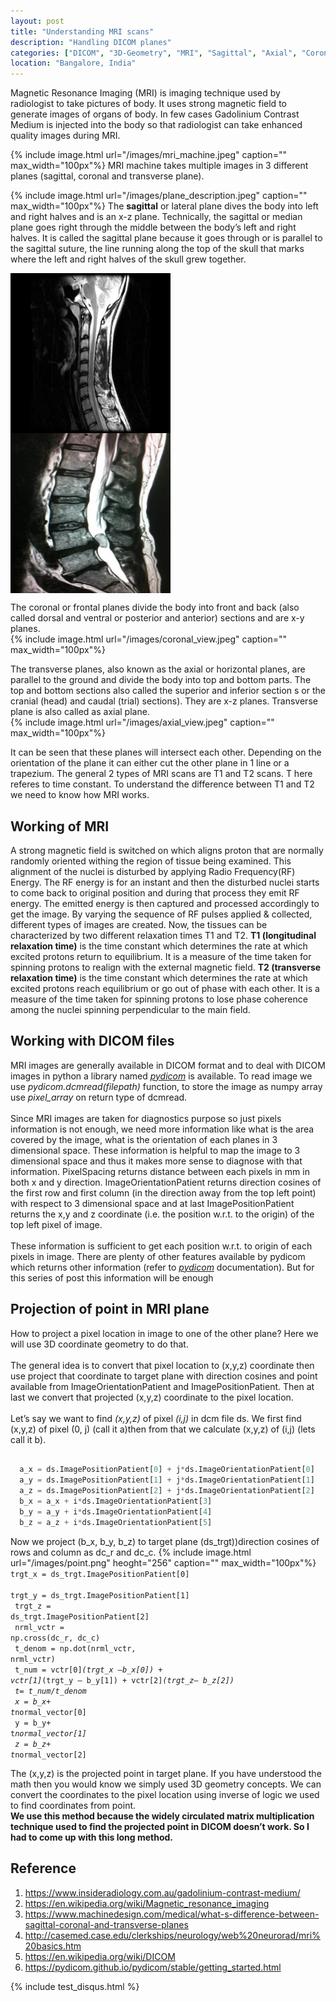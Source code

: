 ```yaml
---
layout: post
title: "Understanding MRI scans"
description: "Handling DICOM planes"
categories: ["DICOM", "3D-Geometry", "MRI", "Sagittal", "Axial", "Coronal"]
location: "Bangalore, India"
---
```


Magnetic Resonance Imaging (MRI) is imaging technique used by radiologist to take pictures of body. It uses strong magnetic field to generate images of organs of body. In few cases Gadolinium Contrast Medium is injected into the body so that radiologist can take enhanced quality images during MRI.

{% include image.html url="/images/mri_machine.jpeg" caption="" max_width="100px"%}
MRI machine takes multiple images in 3 different planes (sagittal, coronal and transverse plane).

{% include image.html url="/images/plane_description.jpeg" caption="" max_width="100px"%}
The <b>sagittal</b> or lateral plane dives the body into left and right halves and is an x-z plane. Technically, the sagittal or median plane goes right through the middle between the body’s left and right halves. It is called the sagittal plane because it goes through or is parallel to the sagittal suture, the line running along the top of the skull that marks where the left and right halves of the skull grew together.

<div>
  <!--{% include image.html url="/images/cervical_view.jpeg" caption="" max_width="100px"%}
  {% include image.html url="/images/lumbar_view.jpeg" caption="" max_width="100px"%}-->
  <img src="/images/cervical_view.jpeg" width="256" height="256" align="middle"/>
  <img src="/images/lumbar_view.jpeg" width="256" height="256" align="middle"/>
</div>

The coronal or frontal planes divide the body into front and back (also called dorsal and ventral or posterior and anterior) sections and are x-y planes.
<br>
{% include image.html url="/images/coronal_view.jpeg" caption="" max_width="100px"%}


The transverse planes, also known as the axial or horizontal planes, are parallel to the ground and divide the body into top and bottom parts. The top and bottom sections also called the superior and inferior section s or the cranial (head) and caudal (trial) sections). They are x-z planes. Transverse plane is also called as axial plane.
<br>
{% include image.html url="/images/axial_view.jpeg" caption="" max_width="100px"%}

It can be seen that these planes will intersect each other. Depending on the orientation of the plane it can either cut the other plane in 1 line or a trapezium.
The general 2 types of MRI scans are T1 and T2 scans. T here referes to time constant. To understand the difference between T1 and T2 we need to know how MRI works.

## Working of MRI

A strong magnetic field is switched on which aligns proton that are normally randomly oriented withing the region of tissue being examined. This alignment of the nuclei is disturbed by applying Radio Frequency(RF) Energy. The RF energy is for an instant and then the disturbed nuclei starts to come back to original position and during that process they emit RF energy. The emitted energy is then captured and processed accordingly to get the image. By varying the sequence of RF pulses applied & collected, different types of images are created.
Now, the tissues can be characterized by two different relaxation times T1 and T2. <b>T1 (longitudinal relaxation time)</b> is the time constant which determines the rate at which excited protons return to equilibrium. It is a measure of the time taken for spinning protons to realign with the external magnetic field. <b>T2 (transverse relaxation time)</b> is the time constant which determines the rate at which excited protons reach equilibrium or go out of phase with each other. It is a measure of the time taken for spinning protons to lose phase coherence among the nuclei spinning perpendicular to the main field.

## Working with DICOM files

MRI images are generally available in DICOM format and to deal with DICOM images in python a library named <i><a href="https://pydicom.github.io/pydicom/stable/getting_started.html" target="_blank">pydicom</a></i> is available.
To read image we use <i>pydicom.dcmread(filepath)</i> function, to store the image as numpy array use <i>pixel_array</i> on return type of dcmread.
<br>
<br>
Since MRI images are taken for diagnostics purpose so just pixels information is not enough, we need more information like what is the area covered by the image, what is the orientation of each planes in 3 dimensional space. These information is helpful to map the image to 3 dimensional space and thus it makes more sense to diagnose with that information.
PixelSpacing returns distance between each pixels in mm in both x and y direction. ImageOrientationPatient returns direction cosines of the first row and first column (in the direction away from the top left point) with respect to 3 dimensional space and at last ImagePositionPatient returns the x,y and z coordinate (i.e. the position w.r.t. to the origin) of the top left pixel of image.
<br>
<br>
These information is sufficient to get each position w.r.t. to origin of each pixels in image. There are plenty of other features available by pydicom which returns other information (refer to <i><a href="https://pydicom.github.io/pydicom/stable/getting_started.html" target="_blank">pydicom</a></i> documentation). But for this series of post this information will be enough

## Projection of point in MRI plane

How to project a pixel location in image to one of the other plane? Here we will use 3D coordinate geometry to do that.
<br>
<br>
The general idea is to convert that pixel location to (x,y,z) coordinate then use project that coordinate to target plane with direction cosines and point available from ImageOrientationPatient and ImagePositionPatient. Then at last we convert that projected (x,y,z) coordinate to the pixel location.
<br>
<br>
Let’s say we want to find <i>(x,y,z)</i> of pixel <i>(i,j)</i> in dcm file ds. We first find (x,y,z) of pixel (0, j) (call it a)then from that we calculate (x,y,z) of (i,j) (lets call it b).
<br>

```python

  a_x = ds.ImagePositionPatient[0] + j*ds.ImageOrientationPatient[0]
  a_y = ds.ImagePositionPatient[1] + j*ds.ImageOrientationPatient[1]
  a_z = ds.ImagePositionPatient[2] + j*ds.ImageOrientationPatient[2]
  b_x = a_x + i*ds.ImageOrientationPatient[3]
  b_y = a_y + i*ds.ImageOrientationPatient[4]
  b_z = a_z + i*ds.ImageOrientationPatient[5]

```
Now we project (b_x, b_y, b_z) to target plane (ds_trgt))direction cosines of rows and column as dc_r and dc_c.
{% include image.html url="/images/point.png" heoght="256" caption="" max_width="100px"%}
<code>
  trgt_x = ds_trgt.ImagePositionPatient[0]
</code>
<br>
<code>
  trgt_y = ds_trgt.ImagePositionPatient[1]
</code>
<br>
<code>
  trgt_z = ds_trgt.ImagePositionPatient[2]
</code>
<br>
<code>
  nrml_vctr = np.cross(dc_r, dc_c)
</code>
<br>
<code>
  t_denom = np.dot(nrml_vctr, nrml_vctr)
</code>
<br>
<code>
  t_num = vctr[0]*(trgt_x —b_x[0]) + vctr[1]*(trgt_y — b_y[1]) + vctr[2]*(trgt_z— b_z[2])
</code>
<br>
<code>
  t= t_num/t_denom
</code>
<br>
<code>
  x = b_x+ t*normal_vector[0]
</code>
<br>
<code>
  y = b_y+ t*normal_vector[1]
</code>
<br>
<code>
  z = b_z+ t*normal_vector[2]
</code>

The (x,y,z) is the projected point in target plane. If you have understood the math then you would know we simply used 3D geometry concepts. We can convert the coordinates to the pixel location using inverse of logic we used to find coordinates from point.
<br>
<b>We use this method because the widely circulated matrix multiplication technique used to find the projected point in DICOM doesn’t work. So I had to come up with this long method.</b>

## Reference
<ol>
  <li><a href="https://insideradiology.com.au/gadolinium-contrast-medium/" target="_blank">https://www.insideradiology.com.au/gadolinium-contrast-medium/</a></li>
  <li><a href="https://en.wikipedia.org/wiki/Magnetic_resonance_imaging" target="_blank">https://en.wikipedia.org/wiki/Magnetic_resonance_imaging</a></li>
  <li><a href="https://www.machinedesign.com/medical/what-s-difference-between-sagittal-coronal-and-transverse-planes" target="_blank">https://www.machinedesign.com/medical/what-s-difference-between-sagittal-coronal-and-transverse-planes</a></li>
  <li><a href="http://casemed.case.edu/clerkships/neurology/web%20neurorad/mri%20basics.htm" target="_blank">http://casemed.case.edu/clerkships/neurology/web%20neurorad/mri%20basics.htm</a></li>
  <li><a href="https://en.wikipedia.org/wiki/DICOM" target="_blank">https://en.wikipedia.org/wiki/DICOM</a></li>
  <li><a href="https://pydicom.github.io/pydicom/stable/getting_started.html" target="_blank">https://pydicom.github.io/pydicom/stable/getting_started.html</a></li>
</ol>

{% include test_disqus.html %}
